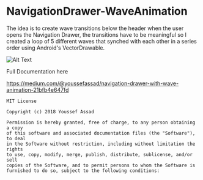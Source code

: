 # NavigationDrawer-WaveAnimation
The idea is to create wave transitions below the header when the user opens the Navigation Drawer,
the transitions have to be meaningful so I created a loop of 5 different waves 
that synched with each other in a series order using Android's VectorDrawable.

![Alt Text](https://cdn-images-1.medium.com/max/1600/1*-QxingaedQq6R5ArUKwNvw.gif)

Full Documentation here 

https://medium.com/@youssefassad/navigation-drawer-with-wave-animation-21bfb4e647fd



```
MIT License

Copyright (c) 2018 Youssef Assad

Permission is hereby granted, free of charge, to any person obtaining a copy
of this software and associated documentation files (the "Software"), to deal
in the Software without restriction, including without limitation the rights
to use, copy, modify, merge, publish, distribute, sublicense, and/or sell
copies of the Software, and to permit persons to whom the Software is
furnished to do so, subject to the following conditions:
```
